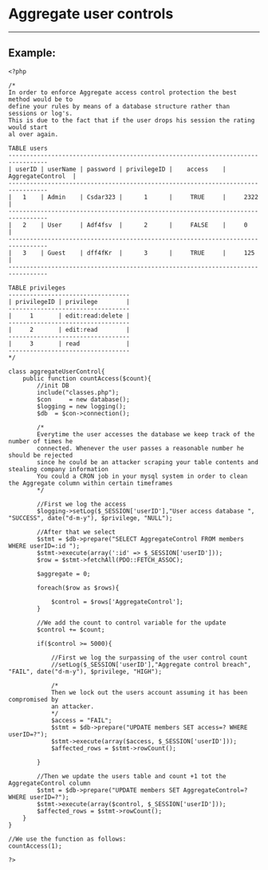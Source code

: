 # Aggregate user controls
-------

## Example:


    <?php

	/*
	In order to enforce Aggregate access control protection the best method would be to
	define your rules by means of a database structure rather than sessions or log's.
	This is due to the fact that if the user drops his session the rating would start
	al over again.

	TABLE users
	---------------------------------------------------------------------------------   
	| userID | userName | password | privilegeID |    access    | AggregateControl	|
	---------------------------------------------------------------------------------  
	|   1    | Admin    | Csdar323 |      1      |     TRUE     |     2322         	|
	---------------------------------------------------------------------------------   
	|   2    | User     | Adf4fsv  |      2      |     FALSE    |     0             |
	---------------------------------------------------------------------------------  
	|   3    | Guest    | dff4fKr  |      3      |     TRUE     |     125           |
	---------------------------------------------------------------------------------

	TABLE privileges
	----------------------------------   
	| privilegeID | privilege        |
	----------------------------------
	|     1       | edit:read:delete |
	----------------------------------
	|     2       | edit:read        |
	----------------------------------
	|     3       | read             |
	----------------------------------
	*/

	class aggregateUserControl{
		public function countAccess($count){
			//init DB
			include("classes.php");
			$con     = new database();
			$logging = new logging();
			$db  = $con->connection();

			/*
			Everytime the user accesses the database we keep track of the number of times he
			connected. Whenever the user passes a reasonable number he should be rejected
			since he could be an attacker scraping your table contents and stealing company information
			You could a CRON job in your mysql system in order to clean the Aggregate column within certain timeframes
			*/

			//First we log the access
			$logging->setLog($_SESSION['userID'],"User access database ", "SUCCESS", date("d-m-y"), $privilege, "NULL");

			//After that we select
			$stmt = $db->prepare("SELECT AggregateControl FROM members WHERE userID=:id ");
			$stmt->execute(array(':id' => $_SESSION['userID']));
			$row = $stmt->fetchAll(PDO::FETCH_ASSOC);

			$aggregate = 0;

			foreach($row as $rows){

				$control = $rows['AggregateControl'];
			}

			//We add the count to control variable for the update
			$control += $count;

			if($control >= 5000){

				//First we log the surpassing of the user control count
				//setLog($_SESSION['userID'],"Aggregate control breach", "FAIL", date("d-m-y"), $privilege, "HIGH");

				/*
				Then we lock out the users account assuming it has been compromised by
				an attacker.
				*/
				$access = "FAIL";
				$stmt = $db->prepare("UPDATE members SET access=? WHERE userID=?");
				$stmt->execute(array($access, $_SESSION['userID']));
				$affected_rows = $stmt->rowCount();

			}			

			//Then we update the users table and count +1 tot the AggregateControl column
			$stmt = $db->prepare("UPDATE members SET AggregateControl=? WHERE userID=?");
			$stmt->execute(array($control, $_SESSION['userID']));
			$affected_rows = $stmt->rowCount();
		}
	}

	//We use the function as follows:
	countAccess(1);

    ?>
